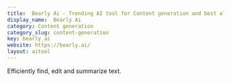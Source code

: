 ```yaml
---
title:  Bearly Ai - Trending AI tool for Content generation and best alternatives
display_name:  Bearly Ai
category: Content generation
category_slug: content-generation
key: bearly_ai
website: https://bearly.ai/
layout: aitool
---
```


Efficiently find, edit and summarize text.
